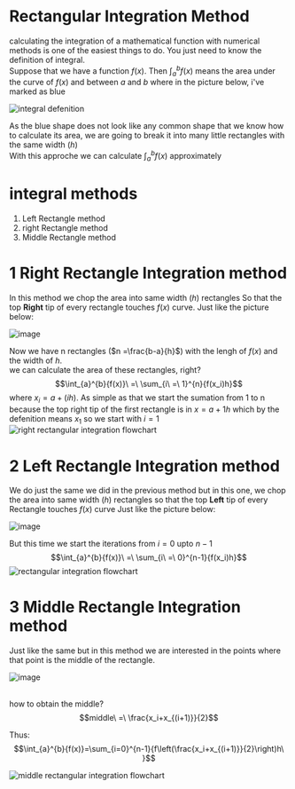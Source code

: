 # Rectangular Integration Method
calculating the integration of a mathematical function with numerical methods is one of the easiest things to do. You just need to know the definition of integral.
<br />Suppose that we have a function $f(x)$. Then $\int_{a}^{b}{f(x)}$ means the area under the curve of $f(x)$ and between $a$ and $b$ where in the picture below, i've marked as blue

![integral defenition](https://github.com/Karen-Najafzadeh/Numerical-Calculations/assets/106056574/3e37772c-8e02-45b1-99fa-ab3400e50f11)

As the blue shape does not look like any common shape that we know how to calculate its area, we are going to break it into many little rectangles with the same width ($h$)
<br />With this approche we can calculate $\int_{a}^{b}{f(x)}$ approximately

# integral methods
 1. Left Rectangle method
 2. right Rectangle method
 3. Middle Rectangle method

# 1 Right Rectangle Integration method
In this method we chop the area into same width ($h$) rectangles So that the top **Right** tip of every rectangle touches $f(x)$ curve. Just like the picture below:

![image](https://github.com/Karen-Najafzadeh/Numerical-Calculations/assets/106056574/6dbbfe05-b228-4210-ad59-e2309b7d8064)

Now we have n rectangles ($n =\frac{b-a}{h}$) with the lengh of $f(x)$ and the width of $h$.
<br /> we can calculate the area of these rectangles, right? 
$$\int_{a}^{b}{f(x)}\ =\ \sum_{i\ =\ 1}^{n}{f(x_i)h}$$
where $x_i = a+(ih)$. As simple as that
we start the sumation from 1 to n because the top right tip of the first rectangle is in $x = a+1h$ which by the defenition means $x_1$ so we start with $i=1$
![right rectangular integration flowchart](https://github.com/Karen-Najafzadeh/Numerical-Calculations/assets/106056574/ed6f97d2-719d-414c-8146-5d5ddb89a73d)


# 2 Left Rectangle Integration method
We do just the same we did in the previous method but in this one, we chop the area into same width ($h$) rectangles so that the top **Left** tip of every Rectangle touches $f(x)$ curve Just like the picture below:

![image](https://github.com/Karen-Najafzadeh/Numerical-Calculations/assets/106056574/9e94649b-d648-47ee-9822-c0530ae3774e)

But this time we start the iterations from $i=0$ upto $n-1$
$$\int_{a}^{b}{f(x)}\ =\ \sum_{i\ =\ 0}^{n-1}{f(x_i)h}$$
![rectangular integration flowchart](https://github.com/Karen-Najafzadeh/Numerical-Calculations/assets/106056574/13ea7ec3-3aef-49eb-be3a-99a165f93f70)

# 3 Middle Rectangle Integration method

Just like the same but in this method we are interested in the points where that point is the middle of the rectangle.

![image](https://github.com/Karen-Najafzadeh/Numerical-Calculations/assets/106056574/151f0ee8-9cd5-4b03-8c07-2ef900103828)

<br />how to obtain the middle? 
$$middle\ =\ \frac{x_i+x_{(i+1)}}{2}$$

Thus: 
$$\int_{a}^{b}{f(x)}=\sum_{i=0}^{n-1}{f\left(\frac{x_i+x_{(i+1)}}{2}\right)h\ }$$

![middle rectangular integration flowchart](https://github.com/Karen-Najafzadeh/Numerical-Calculations/assets/106056574/fb517385-27a3-411a-96c8-3329698448e2)

